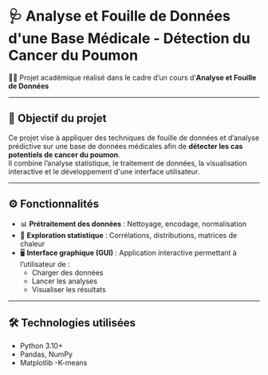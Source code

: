 # 🩺 Analyse et Fouille de Données d'une Base Médicale - Détection du Cancer du Poumon

👩‍💻 Projet académique réalisé dans le cadre d’un cours d’**Analyse et Fouille de Données**

---

## 🧠 Objectif du projet

Ce projet vise à appliquer des techniques de fouille de données et d’analyse prédictive sur une base de données médicales afin de **détecter les cas potentiels de cancer du poumon**.  
Il combine l’analyse statistique, le traitement de données, la visualisation interactive et le développement d'une interface utilisateur.

---

## ⚙️ Fonctionnalités

- 📊 **Prétraitement des données** : Nettoyage, encodage, normalisation
- 🧪 **Exploration statistique** : Corrélations, distributions, matrices de chaleur
- 🖥️ **Interface graphique (GUI)** : Application interactive permettant à l’utilisateur de :
  - Charger des données
  - Lancer les analyses
  - Visualiser les résultats

---

## 🛠️ Technologies utilisées

- Python 3.10+
- Pandas, NumPy
- Matplotlib
-K-means 

